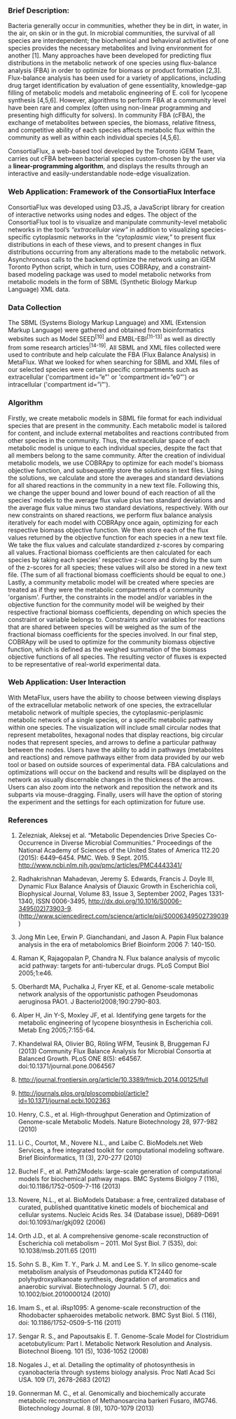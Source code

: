 ### Brief Description:

Bacteria generally occur in communities, whether they be in dirt, in water, in the air, on skin or in the gut. In microbial communities, the survival of all species are interdependent; the biochemical and behavioral activities of one species provides the necessary metabolites and living environment for another [1]. Many approaches have been developed for predicting flux distributions in the metabolic network of one species using flux-balance analysis (FBA) in order to optimize for biomass or product formation [2,3]. Flux-balance analysis has been used for a variety of applications, including drug target identification by evaluation of gene essentiality, knowledge-gap filling of metabolic models and metabolic engineering of E. coli for lycopene synthesis
[4,5,6]. However, algorithms to perform FBA at a community level have been rare and complex (often using non-linear programming and presenting high difficulty for solvers). In community FBA (cFBA), the exchange of metabolites between species, the biomass, relative fitness, and competitive ability of each species affects metabolic flux within the community as well as within each individual species [4,5,6].

ConsortiaFlux, a web-based tool developed by the Toronto iGEM Team, carries out cFBA between bacterial species custom-chosen by the user via a __linear-programming algorithm__, and displays the results through an interactive and easily-understandable node-edge visualization.

### Web Application: Framework of the ConsortiaFlux Interface

ConsortiaFlux was developed using D3.JS, a JavaScript library for creation of interactive networks using nodes and edges. The object of the ConsortiaFlux tool is to visualize and manipulate community-level metabolic networks in the tool’s _“extracellular view”_ in addition to visualizing species-specific cytoplasmic networks in the _“cytoplasmic view,”_ to present flux distributions in each of these views, and to present changes in flux distributions occurring from any alterations made to the metabolic network. Asynchronous calls to the backend optimize the
network using an iGEM Toronto Python script, which in turn, uses COBRApy, and a
constraint-based modeling package was used to model metabolic networks from
metabolic models in the form of SBML (Synthetic Biology Markup Language) XML
data.

### Data Collection

The SBML (Systems Biology Markup Language) and XML (Extension Markup Language) were gathered and obtained from bioinformatics websites such as Model SEED<sup>[10]</sup> and EMBL-EBI<sup>[11-13]</sup> as well as directly from some research articles<sup>[14-19]</sup>. All SBML and XML files collected were used to contribute and help calculate the FBA (Flux Balance Analysis) in MetaFlux. What we looked for when searching for SBML and XML files of our selected species were certain specific compartments such as extracellular ('compartment id=”e”' or 'compartment id=”e0”') or intracellular ('compartment id=”i”').

### Algorithm

Firstly, we create metabolic models in SBML file format for each individual
species that are present in the community. Each metabolic model is tailored for
content, and include external metabolites and reactions contributed from other
species in the community. Thus, the extracellular space of each metabolic model
is unique to each individual species, despite the fact that all members belong to
the same community. After the creation of individual metabolic models, we use
COBRApy to optimize for each model's biomass objective function, and subsequently
store the solutions in text files. Using the solutions, we calculate and store
the averages and standard deviations for all shared reactions in the community
in a new text file. Following this, we change the upper bound and lower bound of each
reaction of all the species’ models to the average flux value plus two standard
deviations and the average flux value minus two standard deviations,
respectively. With our new constraints on shared reactions, we perform flux balance
analysis iteratively for each model with COBRApy once again, optimizing for
each respective biomass objective function. We then store each of the flux values
returned by the objective function for each species in a new text file. We
take the flux values and calculate standardized z-scores by comparing all values. Fractional
biomass coefficients are then calculated for each species by taking each species'
respective z-score and diving by the sum of the z-scores for all species; these values
will also be stored in a new text file. (The sum of all fractional biomass coefficients
should be equal to one.) Lastly, a community metabolic model will be created where
species are treated as if they were the metabolic compartments of a community 'organism'.
Further, the constraints in the model and/or variables in the objective function for the
community model will be weighed by their respective fractional biomass coefficients, depending on
which species the constraint or variable belongs to. Constraints and/or
variables for reactions that are shared between species will be weighed as the
sum of the fractional biomass coefficients for the species involved. In our final step,
COBRApy will be used to optimize for the community biomass objective
function, which is defined as the weighed summation of the biomass objective
functions of all species. The resulting vector of fluxes is expected to be
representative of real-world experimental data.  

### Web Application: User Interaction

With MetaFlux, users have the ability to choose between viewing displays of the extracellular
metabolic network of one species, the extracellular metabolic network of
multiple species, the cytoplasmic-periplasmic metabolic network of a single
species, or a specific metabolic pathway within one species. The visualization
will include small circular nodes that represent metabolites, hexagonal nodes that
display reactions, big circular nodes that represent species, and arrows to define
a particular pathway between the nodes. Users have the ability to add in
pathways (metabolites and reactions) and remove pathways either from data provided by our web
tool or based on outside sources of experimental data. FBA
calculations and optimizations will occur on the backend and results will be displayed
on the network as visually discernable changes in the thickness of the
arrows. Users can also zoom into the network and
reposition the network and its subparts via mouse-dragging. Finally, users
will have the option of storing the experiment and the settings for each
optimization for future use.

### References

1. Zelezniak, Aleksej et al. “Metabolic Dependencies Drive Species Co-Occurrence in Diverse Microbial Communities.” Proceedings of the National Academy of Sciences of the United States of America 112.20 (2015): 6449–6454. PMC. Web. 9 Sept. 2015. http://www.ncbi.nlm.nih.gov/pmc/articles/PMC4443341/
2. Radhakrishnan Mahadevan, Jeremy S. Edwards, Francis J. Doyle III, Dynamic Flux Balance Analysis of Diauxic Growth in Escherichia coli, Biophysical Journal, Volume 83, Issue 3, September 2002, Pages 1331-1340, ISSN 0006-3495, http://dx.doi.org/10.1016/S0006-3495(02)73903-9.
(http://www.sciencedirect.com/science/article/pii/S0006349502739039)

3. Jong Min Lee, Erwin P. Gianchandani, and Jason A. Papin
Flux balance analysis in the era of metabolomics
Brief Bioinform 2006 7: 140-150.

4. Raman K, Rajagopalan P, Chandra N. Flux balance analysis of mycolic acid pathway: targets for anti-tubercular drugs. PLoS Comput Biol 2005;1:e46.

5. Oberhardt MA, Puchalka J, Fryer KE, et al. Genome-scale metabolic network analysis of the opportunistic pathogen Pseudomonas aeruginosa PAO1. J Bacteriol2008;190:2790-803.

6. Alper H, Jin Y-S, Moxley JF, et al. Identifying gene targets for the metabolic engineering of lycopene biosynthesis in Escherichia coli. Metab Eng 2005;7:155-64.
7. Khandelwal RA, Olivier BG, Röling WFM, Teusink B, Bruggeman FJ (2013) Community Flux Balance Analysis for Microbial Consortia at Balanced Growth. PLoS ONE 8(5): e64567. doi:10.1371/journal.pone.0064567
8. http://journal.frontiersin.org/article/10.3389/fmicb.2014.00125/full
9. http://journals.plos.org/ploscompbiol/article?id=10.1371/journal.pcbi.1002363
10. Henry, C.S., et al. High-throughput Generation and Optimization of Genome-scale Metabolic Models. Nature Biotechnology 28, 977-982 (2010)
11. Li C., Courtot, M., Novere N.L., and Laibe C. BioModels.net Web Services, a free integrated toolkit for computational modeling software. Brief Bioinformatics, 11 (3), 270-277 (2010)
12. Buchel F., et al. Path2Models: large-scale generation of computational models for biochemical pathway maps. BMC Systems Biolgoy 7 (116), doi:10.1186/1752-0509-7-116 (2013)
13. Novere, N.L., et al. BioModels Database: a free, centralized database of curated, published quantitative kinetic models of biochemical and cellular systems. Nucleic Acids Res. 34 (Database issue), D689-D691 doi:10.1093/nar/gkj092 (2006)
14. Orth J.D., et al. A comprehensive genome-scale reconstruction of Escherichia coli metabolism – 2011. Mol Syst Biol. 7 (535), doi: 10.1038/msb.2011.65 (2011)
15. Sohn S. B., Kim T. Y., Park J. M. and Lee S. Y. In silico genome-scale metabolism analysis of Pseudomonas putida KT2440 for polyhydroxyalkanoate synthesis, degradation of aromatics and anaerobic survival. Biotechnology Journal. 5 (7), doi: 10.1002/biot.2010000124 (2010)
16. Imam S., et al. iRsp1095: A genome-scale reconstruction of the Rhodobacter sphaeroides metabolic network. BMC Syst Biol. 5 (116), doi: 10.1186/1752-0509-5-116 (2011)
17. Sengar R. S., and Papoutsakis E. T. Genome-Scale Model for Clostridium acetobutylicum: Part I. Metabolic Network Resolution and Analysis. Biotechnol Bioeng. 101 (5), 1036-1052 (2008)
18. Nogales J., et al. Detailing the optimality of photosynthesis in cyanobacteria through systems biology analysis. Proc Natl Acad Sci USA. 109 (7), 2678-2683 (2012)
18. Gonnerman M. C., et al. Genomically and biochemically accurate metabolic reconstruction of Methanosarcina barkeri Fusaro, iMG746. Biotechnology Journal. 8 (9), 1070-1079 (2013)
